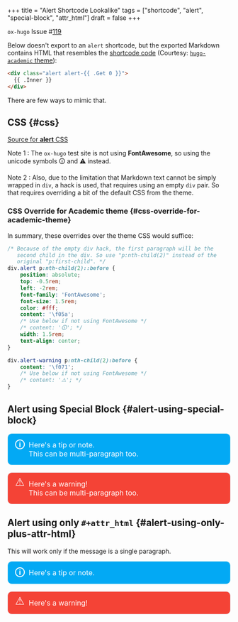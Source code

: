 +++
title = "Alert Shortcode Lookalike"
tags = ["shortcode", "alert", "special-block", "attr_html"]
draft = false
+++

`ox-hugo` Issue #[119](https://github.com/kaushalmodi/ox-hugo/issues/119)

Below doesn't export to an `alert` shortcode, but the exported
Markdown contains HTML that resembles the [shortcode code](https://github.com/gcushen/hugo-academic/blob/master/layouts/shortcodes/alert.html) (Courtesy:
[`hugo-academic` theme](https://github.com/gcushen/hugo-academic)):

```html
<div class="alert alert-{{ .Get 0 }}">
  {{ .Inner }}
</div>
```

There are few ways to mimic that.


## CSS {#css}

[Source for **alert** CSS](https://github.com/gcushen/hugo-academic/blob/66b71fa2f6a41f26d6c3b202fef212fab151112e/layouts/partials/css/academic.css#L1370-L1426)

Note 1
: The `ox-hugo` test site is not using **FontAwesome**, so
    using the unicode symbols 🛈 and ⚠ instead.

Note 2
: Also, due to the limitation that Markdown text cannot be
    simply wrapped in `div`, a hack is used, that requires
    using an empty `div` pair. So that requires overriding a
    bit of the default CSS from the theme.


### CSS Override for Academic theme {#css-override-for-academic-theme}

In summary, these overrides over the theme CSS would suffice:

```css
/* Because of the empty div hack, the first paragraph will be the
   second child in the div. So use "p:nth-child(2)" instead of the
   original "p:first-child". */
div.alert p:nth-child(2)::before {
    position: absolute;
    top: -0.5rem;
    left: -2rem;
    font-family: 'FontAwesome';
    font-size: 1.5rem;
    color: #fff;
    content: '\f05a';
    /* Use below if not using FontAwesome */
    /* content: '🛈'; */
    width: 1.5rem;
    text-align: center;
}

div.alert-warning p:nth-child(2):before {
    content: '\f071';
    /* Use below if not using FontAwesome */
    /* content: '⚠'; */
}
```

<style>
 .alert {
     padding: 15px;
     margin-bottom: 20px;
     border: 1px solid transparent;
     border-radius: 4px;
 }
 div.alert {
     border-radius: 10px;
     margin-bottom: 1rem;
 }

 div.alert p {
     position: relative;
     display: block;
     font-size: 1rem;
     margin-left: 2rem;
     margin-top: 0;
     margin-bottom: 0;
 }

 div.alert a {
     color: rgba(255,255,255,0.9);
     text-decoration: none;
     border-bottom: solid 1px #e4e4e4;
     transition: color 0.2s ease-in-out, border-color 0.2s ease-in-out;
 }

 div.alert a:hover {
     border-bottom-color: transparent;
     color: rgba(255,255,255,0.5) !important;
 }

 .alert-note {
     color: #fff;
     background-color: #03A9F4; /* Material LightBlue500 */
     border-color: #bce8f1;
 }

 .alert-warning {
     color: #fff;
     background-color: #f44336; /* Material Red500 */
     border-color: #ebccd1;
 }
</style>

<style>
 /* Because of the empty div hack, the first paragraph will be the
    second child in the div. So use "p:nth-child(2)" instead of the
    original "p:first-child". */
 div.alert p:nth-child(2)::before {
     position: absolute;
     top: -0.5rem;
     left: -2rem;
     font-family: 'FontAwesome';
     font-size: 1.5rem;
     color: #fff;
     /* content: '\f05a'; */
     content: '🛈';
     width: 1.5rem;
     text-align: center;
 }

 /* Because of the empty div hack, the first paragraph will be the
    second child in the div. So use "p:nth-child(2)" instead of the
    original "p:first-child". */
 div.alert-warning p:nth-child(2):before {
     /* content: '\f071'; */
     content: '⚠';
 }
</style>


## Alert using Special Block {#alert-using-special-block}

<div class="alert-note alert">
  <div></div>

Here's a tip or note.

This can be multi-paragraph too.

</div>

<div class="alert-warning alert">
  <div></div>

Here's a warning!

This can be multi-paragraph too.

</div>


## Alert using only `#+attr_html` {#alert-using-only-plus-attr-html}

This will work only if the message is a single paragraph.

<div class="alert alert-note">
  <div></div>

Here's a tip or note.

</div>

<div class="alert alert-warning">
  <div></div>

Here's a warning!
</div>
